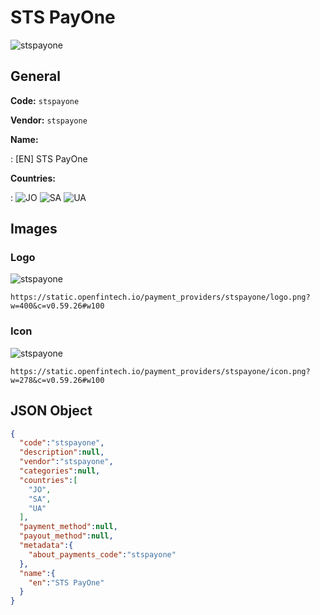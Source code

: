 
# STS PayOne 
![stspayone](https://static.openfintech.io/payment_providers/stspayone/logo.png?w=400&c=v0.59.26#w100)  

## General 
 
**Code:** `stspayone` 
 
**Vendor:** `stspayone` 
 
**Name:** 
 
:	[EN] STS PayOne 
 
 
**Countries:** 
 
:	![JO](https://cdnjs.cloudflare.com/ajax/libs/flag-icon-css/3.3.0/flags/4x3/jo.svg#w24) 	![SA](https://cdnjs.cloudflare.com/ajax/libs/flag-icon-css/3.3.0/flags/4x3/sa.svg#w24) 	![UA](https://cdnjs.cloudflare.com/ajax/libs/flag-icon-css/3.3.0/flags/4x3/ua.svg#w24)  

## Images 

### Logo 
 
![stspayone](https://static.openfintech.io/payment_providers/stspayone/logo.png?w=400&c=v0.59.26#w100)  

```
https://static.openfintech.io/payment_providers/stspayone/logo.png?w=400&c=v0.59.26#w100
```  

### Icon 
 
![stspayone](https://static.openfintech.io/payment_providers/stspayone/icon.png?w=278&c=v0.59.26#w100)  

```
https://static.openfintech.io/payment_providers/stspayone/icon.png?w=278&c=v0.59.26#w100
```  

## JSON Object 

```json
{
  "code":"stspayone",
  "description":null,
  "vendor":"stspayone",
  "categories":null,
  "countries":[
    "JO",
    "SA",
    "UA"
  ],
  "payment_method":null,
  "payout_method":null,
  "metadata":{
    "about_payments_code":"stspayone"
  },
  "name":{
    "en":"STS PayOne"
  }
}
```  
